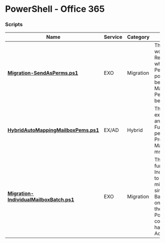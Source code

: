 # PowerShell - Office 365

### Scripts
|**Name**|**Service**|**Category**|**Description**|**Note**|
|---|---|---|---|---|
|[<b>Migration-SendAsPerms.ps1</b>](https://github.com/jfrmilner/PowerShell-Office365/blob/master/Scripts/Migration-SendAsPerms.ps1)|EXO|Migration|This script applies a workaround of using Recipient Permissions when Mailbox Permissions are not possible, usually because the target Mailbox of the Permission entry has not been migrated.||
|[<b>HybridAutoMappingMailboxPems.ps1</b>](https://github.com/jfrmilner/PowerShell-Office365/blob/master/Scripts/Migration-HybridAutoMappingMailboxPems.ps1)|EX/AD|Hybrid|This script provides an example of how to grant an O365 User FullAccess Mailbox permissions to an On-Prem Mailbox with Auto-Mapping using msExchDelegateListLink.|
|[<b>Migration-IndividualMailboxBatch.ps1</b>](https://github.com/jfrmilner/PowerShell-Office365/blob/master/Scripts/Migration-IndividualMailboxBatch.ps1)|EXO|Migration|This script provides a function New-IndividualMigrationBatch to create onboarding migration batches for single mailboxes. As Batch jobs can be seen on the Migration tab of the Exchange Admin Portal it allows completion tasks to be handled by portal only Admins.|

